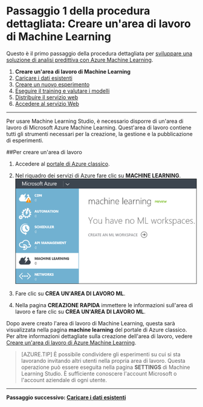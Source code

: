 <properties
	pageTitle="Passaggio 1: Creare un'area di lavoro di Machine Learning | Microsoft Azure"
	description="Passaggio 1 della procedura dettagliata Sviluppare una soluzione predittiva: informazioni su come configurare una nuova area di lavoro di Azure Machine Learning Studio."
	services="machine-learning"
	documentationCenter=""
	authors="garyericson"
	manager="jhubbard"
	editor="cgronlun"/>  

<tags
	ms.service="machine-learning"
	ms.workload="data-services"
	ms.tgt_pltfrm="na"
	ms.devlang="na"
	ms.topic="article"
	ms.date="06/10/2016"
	ms.author="garye"/>  


# Passaggio 1 della procedura dettagliata: Creare un'area di lavoro di Machine Learning

Questo è il primo passaggio della procedura dettagliata per [sviluppare una soluzione di analisi predittiva con Azure Machine Learning](machine-learning-walkthrough-develop-predictive-solution.md).


1.	**Creare un'area di lavoro di Machine Learning**
2.	[Caricare i dati esistenti](machine-learning-walkthrough-2-upload-data.md)
3.	[Creare un nuovo esperimento](machine-learning-walkthrough-3-create-new-experiment.md)
4.	[Eseguire il training e valutare i modelli](machine-learning-walkthrough-4-train-and-evaluate-models.md)
5.	[Distribuire il servizio web](machine-learning-walkthrough-5-publish-web-service.md)
6.	[Accedere al servizio Web](machine-learning-walkthrough-6-access-web-service.md)

----------

Per usare Machine Learning Studio, è necessario disporre di un'area di lavoro di Microsoft Azure Machine Learning. Quest'area di lavoro contiene tutti gli strumenti necessari per la creazione, la gestione e la pubblicazione di esperimenti.

##Per creare un'area di lavoro  

1.	Accedere al [portale di Azure classico](https://manage.windowsazure.com).
2.	Nel riquadro dei servizi di Azure fare clic su **MACHINE LEARNING**. ![Creare un'area di lavoro][1]

3.	Fare clic su **CREA UN'AREA DI LAVORO ML**.
4.	Nella pagina **CREAZIONE RAPIDA** immettere le informazioni sull'area di lavoro e fare clic su **CREA UN'AREA DI LAVORO ML**.

Dopo avere creato l'area di lavoro di Machine Learning, questa sarà visualizzata nella pagina **machine learning** del portale di Azure classico. Per altre informazioni dettagliate sulla creazione dell'area di lavoro, vedere [Creare un'area di lavoro di Azure Machine Learning](machine-learning-create-workspace.md).

> [AZURE.TIP] È possibile condividere gli esperimenti su cui si sta lavorando invitando altri utenti nella propria area di lavoro. Questa operazione può essere eseguita nella pagina **SETTINGS** di Machine Learning Studio. È sufficiente conoscere l'account Microsoft o l'account aziendale di ogni utente.

----------

**Passaggio successivo: [Caricare i dati esistenti](machine-learning-walkthrough-2-upload-data.md)**

[1]: ./media/machine-learning-walkthrough-1-create-ml-workspace/create1.png

<!---HONumber=AcomDC_0914_2016-->